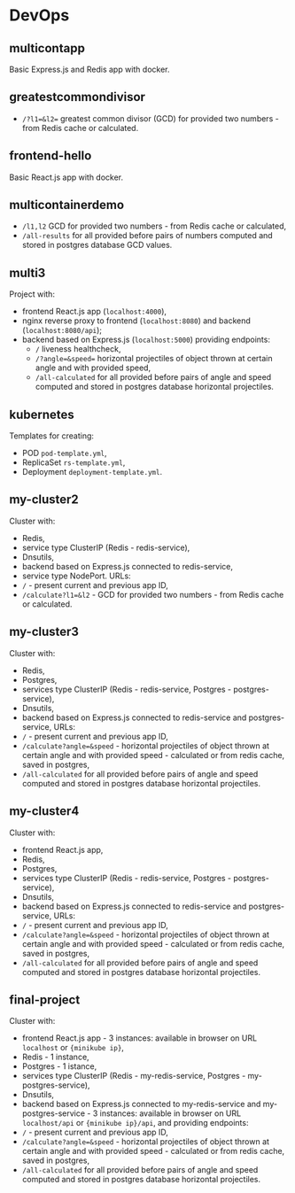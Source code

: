 # DevOps

## multicontapp
Basic Express.js and Redis app with docker.

## greatestcommondivisor
* `/?l1=&l2=` greatest common divisor (GCD) for provided two numbers - from Redis cache or calculated.

## frontend-hello
Basic React.js app with docker.

## multicontainerdemo
* `/l1,l2` GCD for provided two numbers - from Redis cache or calculated,
* `/all-results` for all provided before pairs of numbers computed and stored in postgres database GCD values.

## multi3
Project with:
* frontend React.js app (`localhost:4000`),
* nginx reverse proxy to frontend (`localhost:8080`) and backend (`localhost:8080/api`);
* backend based on Express.js (`localhost:5000`) providing endpoints:
  * `/` liveness healthcheck,
  * `/?angle=&speed=` horizontal projectiles of object thrown at certain angle and with provided speed,
  * `/all-calculated` for all provided before pairs of angle and speed computed and stored in postgres database horizontal projectiles.

## kubernetes
Templates for creating:
* POD `pod-template.yml`,
* ReplicaSet `rs-template.yml`,
* Deployment `deployment-template.yml`.

## my-cluster2
Cluster with:
* Redis,
* service type ClusterIP (Redis - redis-service),
* Dnsutils,
* backend based on Express.js connected to redis-service,
* service type NodePort.
URLs:
* `/` - present current and previous app ID,
* `/calculate?l1=&l2` - GCD for provided two numbers - from Redis cache or calculated.

## my-cluster3
Cluster with:
* Redis,
* Postgres,
* services type ClusterIP (Redis - redis-service, Postgres - postgres-service),
* Dnsutils,
* backend based on Express.js connected to redis-service and postgres-service,
URLs:
* `/` - present current and previous app ID,
* `/calculate?angle=&speed` - horizontal projectiles of object thrown at certain angle and with provided speed - calculated or from redis cache, saved in postgres,
* `/all-calculated` for all provided before pairs of angle and speed computed and stored in postgres database horizontal projectiles.

## my-cluster4
Cluster with:
* frontend React.js app,
* Redis,
* Postgres,
* services type ClusterIP (Redis - redis-service, Postgres - postgres-service),
* Dnsutils,
* backend based on Express.js connected to redis-service and postgres-service,
URLs:
* `/` - present current and previous app ID,
* `/calculate?angle=&speed` - horizontal projectiles of object thrown at certain angle and with provided speed - calculated or from redis cache, saved in postgres,
* `/all-calculated` for all provided before pairs of angle and speed computed and stored in postgres database horizontal projectiles.

## final-project
Cluster with:
* frontend React.js app - 3 instances: available in browser on URL `localhost` or `{minikube ip}`,
* Redis - 1 instance,
* Postgres - 1 istance,
* services type ClusterIP (Redis - my-redis-service, Postgres - my-postgres-service),
* Dnsutils,
* backend based on Express.js connected to my-redis-service and my-postgres-service - 3 instances: available in browser on URL `localhost/api` or `{minikube ip}/api`, and providing endpoints:
* `/` - present current and previous app ID,
* `/calculate?angle=&speed` - horizontal projectiles of object thrown at certain angle and with provided speed - calculated or from redis cache, saved in postgres,
* `/all-calculated` for all provided before pairs of angle and speed computed and stored in postgres database horizontal projectiles.
